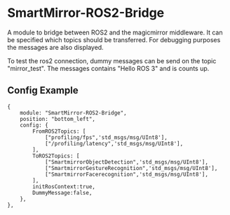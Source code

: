# SmartMirror-ROS2-Bridge

A module to bridge between ROS2 and the magicmirror middleware.
It can be specified which topics should be transferred.
For debugging purposes the messages are also displayed. 

To test the ros2 connection, dummy messages can be send on the topic "mirror_test".
The messages contains "Hello ROS 3" and is counts up.


## Config Example
```
{
	module: "SmartMirror-ROS2-Bridge",
	position: "bottom_left",
	config: {
		FromROS2Topics: [
			["profiling/fps",'std_msgs/msg/UInt8'],
			["/profiling/latency",'std_msgs/msg/UInt8'],
		],
		ToROS2Topics: [
			["SmartmirrorObjectDetection",'std_msgs/msg/UInt8'],
			["SmartmirrorGestureRecognition",'std_msgs/msg/UInt8'],
			["SmartmirrorFacerecognition",'std_msgs/msg/UInt8'],
		],
		initRosContext:true,
		DummyMessage:false,
	},
},
```
